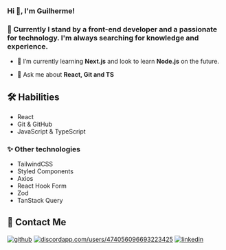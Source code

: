### Hi 👋, I'm Guilherme!
### 🚀 Currently I stand by a front-end developer and a passionate for technology. I'm always searching for knowledge and experience.

- 🌱 I’m currently learning **Next.js** and look to learn **Node.js** on the future.

- 💬 Ask me about **React, Git and TS**


## 🛠 Habilities
- React
- Git & GitHub
- JavaScript & TypeScript

### ✨ Other technologies
- TailwindCSS
- Styled Components
- Axios
- React Hook Form
- Zod
- TanStack Query


## 📱 Contact Me

<p align="left">
<a href="https://github.com/xbozo" target="blank"><img align="center" src="https://img.shields.io/badge/GitHub-100000?style=for-the-badge&logo=github&logoColor=white" alt="github" /></a>
<a href="https://discord.gg/discordapp.com/users/474056096693223425" target="blank"><img align="center" src="https://img.shields.io/badge/Discord-7289DA?style=for-the-badge&logo=discord&logoColor=white" alt="discordapp.com/users/474056096693223425" /></a>
<a href="https://linkedin.com/in/guilherme-viana-291a20268" target="blank"><img align="center" src="https://img.shields.io/badge/linkedin-0A66C2?style=for-the-badge&logo=linkedin&logoColor=white" alt="linkedin" /></a>
</p>

